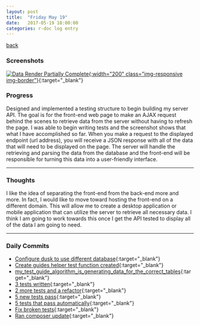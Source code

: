 ```yaml
---
layout: post
title:  "Friday May 19"
date:   2017-05-19 18:00:00
categories: r-doc log entry
---
```


[back](/r-doc/summaries)

### Screenshots

[![Data Render Partially Complete]({{site.baseurl}}/images/week2/05-19-data-render-partially-complete.png){:width="200" class="img-responsive img-border"}]({{site.baseurl}}/images/week2/05-19-data-render-partially-complete.png){:target="_blank"}

### Progress

Designed and implemented a testing structure to begin building my server API. The goal is for the front-end web page to make an AJAX request behind the scenes to retrieve data from the server without having to refresh the page. I was able to begin writing tests and the screenshot shows that what I have accomplished so far. When you make a request to the displayed endpoint (url address), you will receive a JSON response with all of the data that will need to be displayed on the page. The server will handle the retrieving and parsing the data from the database and the front-end will be responsible for turning this data into a user-friendly interface.

---

### Thoughts 

I like the idea of separating the front-end from the back-end more and more. In fact, I would like to move toward hosting the front-end on a different domain. This will allow me to create a desktop application or mobile application that can utilize the server to retrieve all necessary data. I think I am going to work towards this once I get the API tested to display all of the data I am going to need.

---

### Daily Commits


- [Configure dusk to use different database](https://github.com/roberthamel/r-doc/commit/f43f8d62f95ea3523ad8c7fbc1db9b479b19bf39){:target="_blank"}
- [Create guides helper test function created](https://github.com/roberthamel/r-doc/commit/e4a79236dee0ccb82aef826e0acf0a15faeadf48){:target="_blank"}
- [my_test_guide_algorithm_is_generating_data_for_the_correct_tables](https://github.com/roberthamel/r-doc/commit/f0925bfc696111bd6b0a38bc274b2aa8b07835bf){:target="_blank"}
- [3 tests written](https://github.com/roberthamel/r-doc/commit/13482d0578f18acaef4ef0ea6be08d8e55f8536b){:target="_blank"}
- [2 more tests and a refactor](https://github.com/roberthamel/r-doc/commit/ec9fee1a59f0d0537937310e02a7aa95f9625b41){:target="_blank"}
- [5 new tests pass](https://github.com/roberthamel/r-doc/commit/28dc6300bcf49eb6f725f6d0d898430bb6944afa){:target="_blank"}
- [5 tests that pass automatically](https://github.com/roberthamel/r-doc/commit/f39e516512adcef75985c03b4a9e905d323e0cfe){:target="_blank"}
- [Fix broken tests](https://github.com/roberthamel/r-doc/commit/9a7bae0ba0becb031248aeb5e46dc9056aef817d){:target="_blank"}
- [Ran composer update](https://github.com/roberthamel/r-doc/commit/8bec18557f52609758a25ee474e413628022eef6){:target="_blank"}